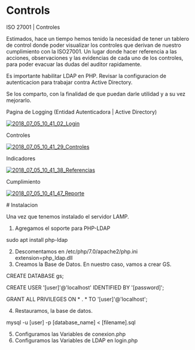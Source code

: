 # Controls
ISO 27001 | Controles 

Estimados, hace un tiempo hemos tenido la necesidad de tener un tablero de control donde poder visualizar los controles que derivan de nuestro cumplimiento con la ISO27001. Un lugar donde hacer referencia a las acciones, observaciones y las evidencias de cada uno de los controles, para poder evacuar las dudas del auditor rapidamente. 

Es importante habilitar LDAP en PHP. Revisar la configuracion de autenticacion para trabajar contra Active Directory. 

Se los comparto, con la finalidad de que puedan darle utilidad y a su vez mejorarlo.

Pagina de Logging (Entidad Autenticadora | Active Directory)

<a href="https://ibb.co/kJ3e2T"><img src="https://preview.ibb.co/dqWowo/2018_07_05_10_41_02_Login.png" alt="2018_07_05_10_41_02_Login" border="0"></a>

Controles

<a href="https://ibb.co/hK2vbo"><img src="https://preview.ibb.co/geiOU8/2018_07_05_10_41_29_Controles.png" alt="2018_07_05_10_41_29_Controles" border="0"></a>

Indicadores

<a href="https://ibb.co/iG8q98"><img src="https://preview.ibb.co/d0mMGo/2018_07_05_10_41_38_Referencias.png" alt="2018_07_05_10_41_38_Referencias" border="0"></a>

Cumplimiento

<a href="https://ibb.co/gED1Go"><img src="https://preview.ibb.co/iJfRhT/2018_07_05_10_41_47_Reporte.png" alt="2018_07_05_10_41_47_Reporte" border="0"></a>

# Instalacion

Una vez que tenemos instalado el servidor LAMP.

1. Agregamos el soporte para PHP-LDAP

sudo apt install php-ldap

2. Descomentamos en /etc/php/7.0/apache2/php.ini extension=php_ldap.dll
3. Creamos la Base de Datos. En nuestro caso, vamos a crear GS.

CREATE DATABASE gs;

CREATE USER '[user]'@'localhost' IDENTIFIED BY '[password]';

GRANT ALL PRIVILEGES ON * . * TO '[user]'@'localhost';

4. Restauramos, la base de datos.

mysql -u [user] -p [database_name] < [filename].sql

5. Configuramos las Variables de conexion.php
6. Configuramos las Variables de LDAP en login.php

